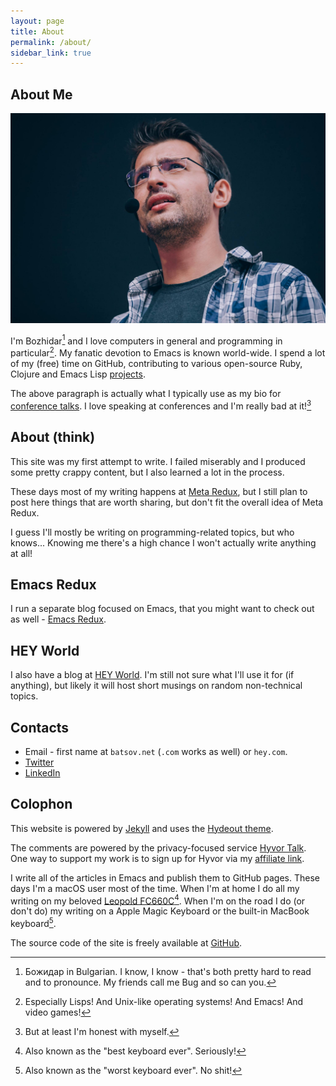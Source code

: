 ```yaml
---
layout: page
title: About
permalink: /about/
sidebar_link: true
---
```


## About Me

![Bozhidar](/assets/images/bozhidar_presenting1.jpg)

I'm Bozhidar[^1] and I love computers in general and programming in
particular[^2]. My fanatic devotion to Emacs is known
world-wide. I spend a lot of my (free) time on GitHub, contributing
to various open-source Ruby, Clojure and Emacs Lisp [projects](/projects/).

The above paragraph is actually what I typically use as my bio for
[conference talks](/presentations/). I love speaking at conferences
and I'm really bad at it![^3]

## About (think)

This site was my first attempt to write. I failed miserably and I produced some pretty
crappy content, but I also learned a lot in the process.

These days most of my writing happens at [Meta Redux](https://metaredux.com), but
I still plan to post here things that are worth sharing, but don't fit the overall
idea of Meta Redux.

I guess I'll mostly be writing on programming-related topics, but who knows...
Knowing me there's a high chance I won't actually write anything at all!

## Emacs Redux

I run a separate blog focused on Emacs, that you might want to check
out as well - [Emacs Redux](http://emacsredux.com).

## HEY World

I also have a blog at [HEY World](https://world.hey.com/bozhidar).
I'm still not sure what I'll use it for (if anything), but likely it
will host short musings on random non-technical topics.

## Contacts

* Email - first name at `batsov.net` (`.com` works as well) or `hey.com`.
* [Twitter](https://twitter.com/bbatsov)
* [LinkedIn](https://www.linkedin.com/in/bbatsov/)

## Colophon

This website is powered by [Jekyll](https://jekyllrb.com/) and uses
the [Hydeout theme](https://github.com/fongandrew/hydeout).

The comments are powered by the privacy-focused service [Hyvor Talk](https://talk.hyvor.com).
One way to support my work is to sign up for Hyvor via my [affiliate link](https://talk.hyvor.com?aff=14023).

I write all of the articles in Emacs and publish them to GitHub
pages. These days I'm a macOS user most of the time.  When I'm at home
I do all my writing on my beloved [Leopold
FC660C](https://deskthority.net/wiki/Leopold_FC660C)[^4].  When I'm on
the road I do (or don't do) my writing on a Apple Magic Keyboard or
the built-in MacBook keyboard[^5].

The source code of the site is freely available at [GitHub](https://github.com/bbatsov/think.batsov.com).

[^1]: Божидар in Bulgarian. I know, I know - that's both pretty hard to read and to pronounce. My friends call me Bug and so can you.
[^2]: Especially Lisps! And Unix-like operating systems! And Emacs! And video games!
[^3]: But at least I'm honest with myself.
[^4]: Also known as the "best keyboard ever". Seriously!
[^5]: Also known as the "worst keyboard ever". No shit!
